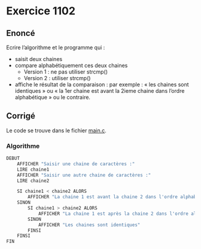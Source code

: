 # Exercice 1102

## Enoncé

Ecrire l’algorithme et le programme qui :
- saisit deux chaines
- compare alphabétiquement ces deux chaines
    - Version 1 : ne pas utiliser strcmp()
    - Version 2 : utiliser strcmp()
- affiche le résultat de la comparaison : par exemple : « les chaines sont identiques » ou « la 1er chaine est avant la 2ieme chaine dans l’ordre alphabétique » ou le contraire.

## Corrigé

Le code se trouve dans le fichier [main.c](../code/main.c).

### Algorithme

```java
DEBUT
    AFFICHER "Saisir une chaine de caractères :"
    LIRE chaine1
    AFFICHER "Saisir une autre chaine de caractères :"
    LIRE chaine2

    SI chaine1 < chaine2 ALORS
        AFFICHER "La chaine 1 est avant la chaine 2 dans l'ordre alphabétique"
    SINON
        SI chaine1 > chaine2 ALORS
            AFFICHER "La chaine 1 est après la chaine 2 dans l'ordre alphabétique"
        SINON
            AFFICHER "Les chaines sont identiques"
        FINSI
    FINSI
FIN
```